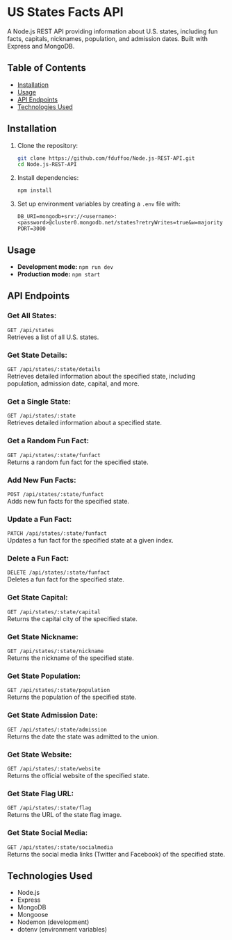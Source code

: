 # US States Facts API

A Node.js REST API providing information about U.S. states, including fun facts, capitals, nicknames, population, and admission dates. Built with Express and MongoDB.

## Table of Contents

- [Installation](#installation)
- [Usage](#usage)
- [API Endpoints](#api-endpoints)
- [Technologies Used](#technologies-used)

## Installation

1. Clone the repository:
    ```bash
    git clone https://github.com/fduffoo/Node.js-REST-API.git
    cd Node.js-REST-API
    ```

2. Install dependencies:
    ```bash
    npm install
    ```

3. Set up environment variables by creating a `.env` file with:
    ```plaintext
    DB_URI=mongodb+srv://<username>:<password>@cluster0.mongodb.net/states?retryWrites=true&w=majority
    PORT=3000
    ```

## Usage

- **Development mode:** `npm run dev`
- **Production mode:** `npm start`

## API Endpoints

### **Get All States:**  
`GET /api/states`  
Retrieves a list of all U.S. states.

### **Get State Details:**  
`GET /api/states/:state/details`  
Retrieves detailed information about the specified state, including population, admission date, capital, and more.

### **Get a Single State:**  
`GET /api/states/:state`  
Retrieves detailed information about a specified state.

### **Get a Random Fun Fact:**  
`GET /api/states/:state/funfact`  
Returns a random fun fact for the specified state.

### **Add New Fun Facts:**  
`POST /api/states/:state/funfact`  
Adds new fun facts for the specified state.

### **Update a Fun Fact:**  
`PATCH /api/states/:state/funfact`  
Updates a fun fact for the specified state at a given index.

### **Delete a Fun Fact:**  
`DELETE /api/states/:state/funfact`  
Deletes a fun fact for the specified state.

### **Get State Capital:**  
`GET /api/states/:state/capital`  
Returns the capital city of the specified state.

### **Get State Nickname:**  
`GET /api/states/:state/nickname`  
Returns the nickname of the specified state.

### **Get State Population:**  
`GET /api/states/:state/population`  
Returns the population of the specified state.

### **Get State Admission Date:**  
`GET /api/states/:state/admission`  
Returns the date the state was admitted to the union.

### **Get State Website:**  
`GET /api/states/:state/website`  
Returns the official website of the specified state.

### **Get State Flag URL:**  
`GET /api/states/:state/flag`  
Returns the URL of the state flag image.

### **Get State Social Media:**  
`GET /api/states/:state/socialmedia`  
Returns the social media links (Twitter and Facebook) of the specified state.

## Technologies Used

- Node.js
- Express
- MongoDB
- Mongoose
- Nodemon (development)
- dotenv (environment variables)
